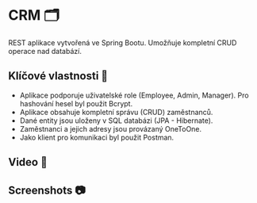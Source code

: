 # CRM 🗂️

REST aplikace vytvořená ve Spring Bootu. Umožňuje kompletní CRUD operace nad databází. 

## Klíčové vlastnosti 🎯

- Aplikace podporuje uživatelské role (Employee, Admin, Manager). Pro hashování hesel byl použit Bcrypt.
- Aplikace obsahuje kompletní správu (CRUD) zaměstnanců.
- Dané entity jsou uloženy v SQL databázi (JPA - Hibernate).
- Zaměstnanci a jejich adresy jsou provázaný OneToOne.
- Jako klient pro komunikaci byl použit Postman.

## Video 🎥

## Screenshots 📷




